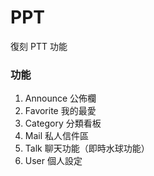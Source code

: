 # PPT 

復刻 PTT 功能

### 功能

1. Announce 公佈欄
2. Favorite 我的最愛
3. Category 分類看板
4. Mail     私人信件區
5. Talk     聊天功能（即時水球功能）
6. User     個人設定
